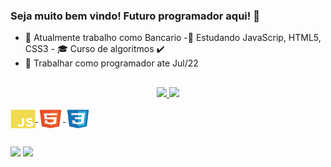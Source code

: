 ### Seja muito bem vindo! Futuro programador aqui! 👋

- 🔭 Atualmente trabalho como Bancario -🌱 Estudando JavaScrip, HTML5, CSS3 - 🎓 Curso de algoritmos ✔️
- 🥇 Trabalhar como programador ate Jul/22
##
<div align="center">
  <a href="https://github.com/rafaeljonp">
  <img height="140em" src="https://github-readme-stats.vercel.app/api?username=rafaeljonp&show_icons=dracula&theme=dracula&include_all_commits=true&count_private=true"/>
  <img height="140em" src="https://github-readme-stats.vercel.app/api/top-langs/?username=rafaeljonp&layout=compact&langs_count=7&theme=dracula"/>
</div>
<div style="display: inline_block"><br>
    <img align="center" alt="Rafa-Js" height="30" width="40" src="https://raw.githubusercontent.com/devicons/devicon/master/icons/javascript/javascript-plain.svg">
    <img align="center" alt="Rafa-HTML" height="30" width="40" src="https://raw.githubusercontent.com/devicons/devicon/master/icons/html5/html5-original.svg">
    <img align="center" alt="Rafa-CSS" height="30" width="40" src="https://raw.githubusercontent.com/devicons/devicon/master/icons/css3/css3-original.svg">
 </div>
  
  ##
  <div>
    <a href="https://www.instagram.com/rafaeljonp/" target="_blank"><img src="https://img.shields.io/badge/-Instagram-%23E4405F?style=for-the-badge&logo=instagram&logoColor=white" target="_blank"></a>
     <a href="www.linkedin.com/in/rafaeljonp" target="_blank"><img src="https://img.shields.io/badge/-LinkedIn-%230077B5?style=for-the-badge&logo=linkedin&logoColor=white" target="_blank"></a> 
   
  </div>
